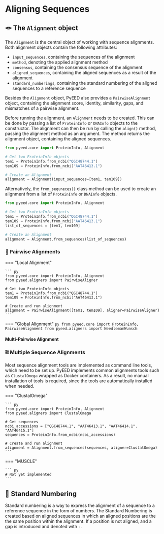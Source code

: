 # Aligning Sequences

## 🪢 The `Alignment` object

The `Alignment` is the central object of working with sequence alignments. 
Both alignment objects contain the following attributes:  

- `input_sequences`, containing the sequences of the alignment
- `method`, denoting the applied alignment method
- `consensus`, containing the consensus sequence of the alignment
- `aligned_sequences`, containing the aligned sequences as a result of the alignment
- `standard_numberings`, containing the standard numbering of the aligned sequences to a reference sequence

Besides the `Alignment` object, PyEED also provides a `PairwiseAlignment` object, containing the alignment score, identity, similarity, gaps, and mismatches of a pairwise alignment.


Before running the alignment, an `Alignment` needs to be created. This can be done by passing a list of `ProteinInfo` or `DNAInfo` objects to the constructor. The alignment can then be run by calling the `align()` method, passing the alignment method as an argument. The method returns the alignment object, containing the aligned sequences.

``` py
from pyeed.core import ProteinInfo, Alignment

# Get two ProteinInfo objects
tem1 = ProteinInfo.from_ncbi("QGC48744.1")
tem109 = ProteinInfo.from_ncbi("AAT46413.1")

# Create an Alignment
alignment = Alignment(input_sequences=[tem1, tem109])
```

Alternatively, the `from_sequneces()` class method can be used to create an alignment from a list of `ProteinInfo` or `DNAInfo` objects.

``` py
from pyeed.core import ProteinInfo, Alignment

# Get two ProteinInfo objects
tem1 = ProteinInfo.from_ncbi("QGC48744.1")
tem109 = ProteinInfo.from_ncbi("AAT46413.1")
list_of_sequences = [tem1, tem109]

# Create an Alignment
alignment = Alignment.from_sequences(list_of_sequences)
```

### 🔗 Pairwise Alignments

=== "Local Alignment"

    ``` py
    from pyeed.core import ProteinInfo, Alignment
    from pyeed.aligners import PairwiseAligner

    # Get two ProteinInfo objects
    tem1 = ProteinInfo.from_ncbi("QGC48744.1")
    tem109 = ProteinInfo.from_ncbi("AAT46413.1")

    # Create and run alignment
    alignment = PairwiseAlignment([tem1, tem109], aligner=PairwiseAligner)
    ```

=== "Global Alignment"
    ``` py
    from pyeed.core import ProteinInfo, PairwiseAlignment
    from pyeed.aligners import NeedlemanWunsch
    ```


#### Multi-Pairwise Alignment


### ⛓️ Multiple Sequence Alignments

Most sequence alignment tools are implemented as command line tools, which need to be set up. PyEED implements common alignments tools such as `ClustalOmega` wrapped as Docker containers. As a result, no manual installation of tools is required, since the tools are automatically installed when needed.

=== "ClustalOmega"

    ``` py
    from pyeed.core import ProteinInfo, Alignment
    from pyeed.aligners import ClustalOmega

    # Get sequences
    ncbi_accessions = ["QGC48744.1", "AAT46413.1", "AAT46414.1", "AAT46415.1"]
    sequences = ProteinInfo.from_ncbi(ncbi_accessions)

    # Create and run alignment
    alignment = Alignment.from_sequences(sequences, aligner=ClustalOmega)
    ```

=== "MUSCLE"

    ``` py
    # Not yet implemented
    ```

## 💯 Standard Numbering

Standard numbering is a way to express the alignment of a sequence to a reference sequence in the form of numbers. The Standard Numbering is created based on aligned sequences in which an aligned positions are the the same position within the alignment. If a position is not aligned, and a gap is introduced and denoted with `-`.  
